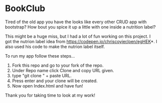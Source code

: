 # BookClub

Tired of the old app you have the looks like every other CRUD app with bootstrap? 
How bout you spice it up a little with one inside a nutrition label? 

This might be a huge miss, but I had a lot of fun working on this project. 
I got the nutrion label idea from https://codepen.io/chriscoyier/pen/egHEK*.
I also used his code to make the nutrion label itself. 

To run my app follow these steps...
1. Fork this repo and go to your fork of the repo.
2. Under Repo name click Clone and copy URL given.
3. type "git clone " + paste URL.
4. Press enter  and your clone will be created.
5. Now open Index.html and have fun!


Thank you for taking time to look at my work!
